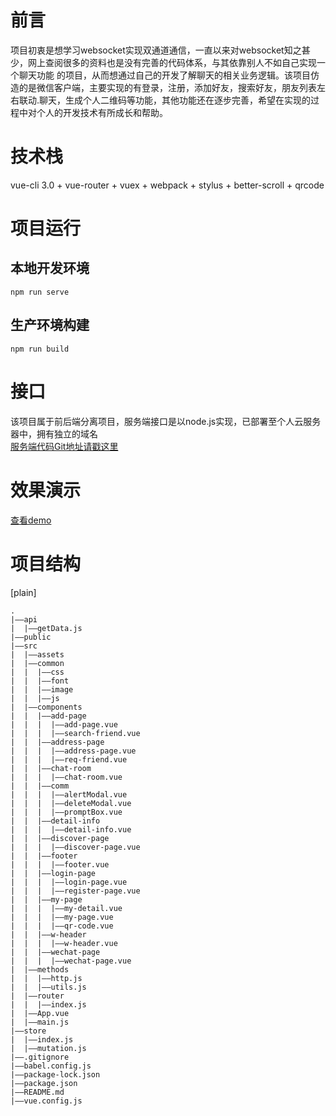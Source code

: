 # 前言
项目初衷是想学习websocket实现双通道通信，一直以来对websocket知之甚少，网上查阅很多的资料也是没有完善的代码体系，与其依靠别人不如自己实现一个聊天功能
的项目，从而想通过自己的开发了解聊天的相关业务逻辑。该项目仿造的是微信客户端，主要实现的有登录，注册，添加好友，搜索好友，朋友列表左右联动.聊天，生成个人二维码等功能，其他功能还在逐步完善，希望在实现的过程中对个人的开发技术有所成长和帮助。
# 技术栈
vue-cli 3.0 + vue-router + vuex + webpack + stylus + better-scroll + qrcode
# 项目运行
## 本地开发环境
`npm run serve`
## 生产环境构建
`npm run build`
# 接口
该项目属于前后端分离项目，服务端接口是以node.js实现，已部署至个人云服务器中，拥有独立的域名  
[服务端代码Git地址请戳这里](https://github.com/wenbo0308/vue-wechat-serve)
# 效果演示
[查看demo](http://www.liwenbo.top)
# 项目结构
[plain]
```
.
|——api
|  |——getData.js
|——public
|——src
|  |——assets
|  |——common
|  |  |——css
|  |  |——font
|  |  |——image
|  |  |——js
|  |——components
|  |  |——add-page
|  |  |  |——add-page.vue
|  |  |  |——search-friend.vue
|  |  |——address-page
|  |  |  |——address-page.vue
|  |  |  |——req-friend.vue
|  |  |——chat-room
|  |  |  |——chat-room.vue
|  |  |——comm
|  |  |  |——alertModal.vue
|  |  |  |——deleteModal.vue
|  |  |  |——promptBox.vue
|  |  |——detail-info
|  |  |  |——detail-info.vue
|  |  |——discover-page
|  |  |  |——discover-page.vue
|  |  |——footer
|  |  |  |——footer.vue
|  |  |——login-page
|  |  |  |——login-page.vue
|  |  |  |——register-page.vue
|  |  |——my-page
|  |  |  |——my-detail.vue
|  |  |  |——my-page.vue
|  |  |  |——qr-code.vue
|  |  |——w-header
|  |  |  |——w-header.vue
|  |  |——wechat-page
|  |  |  |——wechat-page.vue
|  |——methods
|  |  |——http.js
|  |  |——utils.js
|  |——router
|  |  |——index.js
|  |——App.vue
|  |——main.js
|——store
|  |——index.js
|  |——mutation.js
|——.gitignore
|——babel.config.js
|——package-lock.json
|——package.json
|——README.md
|——vue.config.js
```
